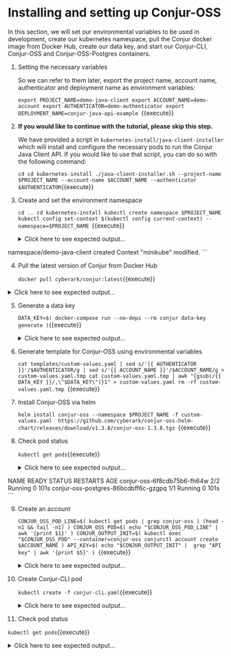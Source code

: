 # Installing and setting up Conjur-OSS

In this section, we will set our environmental variables to be used in development, create our kubernetes namespace, pull the Conjur docker image from Docker Hub, create our data key, and start our Conjur-CLI, Conjur-OSS and Conjur-OSS-Postgres containers.

1. Setting the necessary variables

   So we can refer to them later, export the project name, account name, authenticator and deployment name as environment variables:

   `export PROJECT_NAME=demo-java-client
export ACCOUNT_NAME=demo-account
export AUTHENTICATOR=demo-authenticator
export DEPLOYMENT_NAME=conjur-java-api-example
   `{{execute}}

2. **If you would like to continue with the tutorial, please skip this step.**

    We have provided a script in `kubernetes-install/java-client-installer` which will install and configure the necessary pods to run the Conjur Java Client API. If you would like to use that script, you can do so with the following command:

    `cd
cd kubernetes-install
./java-client-installer.sh --project-name $PROJECT_NAME --account-name $ACCOUNT_NAME --authenticator $AUTHENTICATOR`{{execute}}

3. Create and set the environment namespace

    `cd ..
cd kubernetes-install
kubectl create namespace $PROJECT_NAME
kubectl config set-context $(kubectl config current-context) --namespace=$PROJECT_NAME
    `{{execute}}

    <details>
      <summary>Click here to see expected output...</summary>
      ```
namespace/demo-java-client created
Context "minikube" modified.
      ```
    </details>

4. Pull the latest version of Conjur from Docker Hub

    `docker pull cyberark/conjur:latest`{{execute}}

  <details>
    <summary>Click here to see expected output...</summary>
    ```
latest: Pulling from cyberark/conjur
ab5f5ccbe527: Pull complete
Digest: sha256:2884742777452eb85308131f8b2732ad53f944cc1ac43cbe8bc902790f816e22
Status: Downloaded newer image for cyberark/conjur:latest
docker.io/cyberark/conjur:latest
    ```
  </details>

5. Generate a data key

    `DATA_KEY=$( docker-compose run --no-deps --rm conjur data-key generate )`{{execute}}

    <details>
      <summary>Click here to see expected output...</summary>
      ```
      Creating network "kubernetesinstall_default" with the default driver
      ```
    </details>

6. Generate template for Conjur-OSS using environmental variables

    `cat templates/custom-values.yaml | sed s/'{{ AUTHENTICATOR }}'/$AUTHENTICATOR/g | sed s/'{{ ACCOUNT_NAME }}'/$ACCOUNT_NAME/g > custom-values.yaml.tmp
cat custom-values.yaml.tmp | awk "{gsub(/{{ DATA_KEY }}/,\"$DATA_KEY\")}1" > custom-values.yaml
rm -rf custom-values.yaml.tmp
    `{{execute}}

7. Install Conjur-OSS via helm

   `helm install conjur-oss --namespace $PROJECT_NAME -f custom-values.yaml  https://github.com/cyberark/conjur-oss-helm-chart/releases/download/v1.3.8/conjur-oss-1.3.8.tgz
   `{{execute}}

8. Check pod status

   `kubectl get pods`{{execute}}

   <details>
     <summary>Click here to see expected output...</summary>
     ```
NAME                                   READY   STATUS    RESTARTS   AGE
conjur-oss-6f8cdb75b6-fh64w            2/2     Running   0          101s
conjur-oss-postgres-86bcdbff6c-gzgpq   1/1     Running   0          101s
     ```
   </details>

9. Create an account

   `CONJUR_OSS_POD_LINE=$( kubectl get pods | grep conjur-oss | (head -n1 && tail -n1) )
CONJUR_OSS_POD=$( echo "$CONJUR_OSS_POD_LINE" | awk '{print $1}' )
CONJUR_OUTPUT_INIT=$( kubectl exec "$CONJUR_OSS_POD" --container=conjur-oss conjurctl account create $ACCOUNT_NAME )
API_KEY=$( echo "$CONJUR_OUTPUT_INIT" |  grep "API key" | awk '{print $5}' )
   `{{execute}}

   <details>
     <summary>Click here to see expected output...</summary>
     ```
     Created new account 'demo-account'
     ```
   </details>

10. Create Conjur-CLI pod

    `
kubectl create -f conjur-cli.yaml
    `{{execute}}

    <details>
      <summary>Click here to see expected output...</summary>
      ```
    deployment.apps/conjur-cli created
      ```
    </details>

11. Check pod status

   `kubectl get pods`{{execute}}

   <details>
     <summary>Click here to see expected output...</summary>
     ```
NAME                                   READY   STATUS    RESTARTS   AGE
conjur-cli-ff5d759fb-78php             1/1     Running   0          37s
conjur-oss-6f8cdb75b6-4zqbt            2/2     Running   0          2m1s
conjur-oss-postgres-86bcdbff6c-m4v28   1/1     Running   0          2m1s
     ```
   </details>
